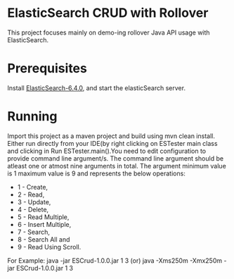 # ElasticSearch CRUD with Rollover

This project focuses mainly on demo-ing rollover Java API usage with ElasticSearch.

# Prerequisites

Install <a href="https://artifacts.elastic.co/downloads/elasticsearch/elasticsearch-6.4.0.tar.gz">ElasticSearch-6.4.0</a>, and start the elasticSearch server.

# Running

Import this project as a maven project and build using mvn clean install. Either run directly from your IDE(by right clicking on ESTester main class and clicking in Run ESTester.main().You need to edit configuration to provide command line argument/s.
The command line argument should be atleast one or atmost nine arguments in total. The argument minimum value is 1 maximum value is 9 and represents the below operations:

* 1 - Create,
* 2 - Read,
* 3 - Update, 
* 4 - Delete,
* 5 - Read Multiple,
* 6 - Insert Multiple,
* 7 - Search,
* 8 - Search All and
* 9 - Read Using Scroll.

For Example: java -jar ESCrud-1.0.0.jar 1 3 (or) java -Xms250m -Xmx250m -jar ESCrud-1.0.0.jar 1 3

